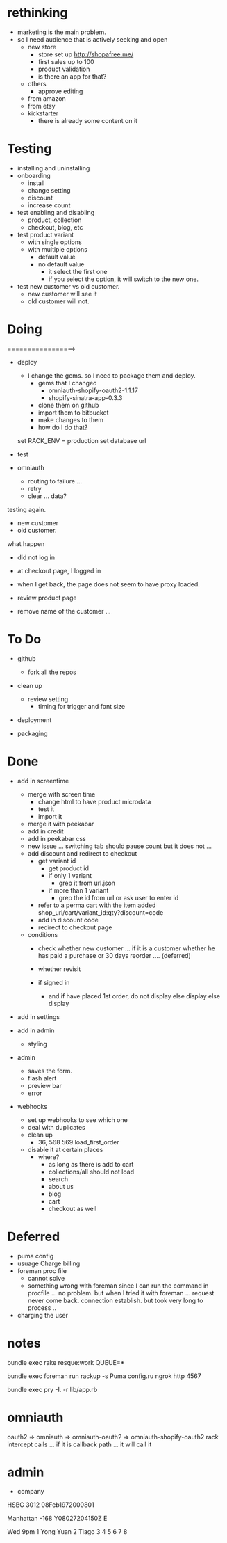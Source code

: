 # rethinking
- marketing is the main problem.
- so I need audience that is actively seeking and open
  - new store
    - store set up
      http://shopafree.me/
    - first sales up to 100
    - product validation
    - is there an app for that?
  - others
    - approve editing  
  - from amazon
  - from etsy
  - kickstarter
    - there is already some content on it

# Testing

- installing and uninstalling
- onboarding
  - install
  - change setting
  - discount
  - increase count
- test enabling and disabling
  - product, collection
  - checkout, blog, etc
- test product variant
  - with single options 
  - with multiple options
    - default value
    - no default value
      - it select the first one
      - if you select the option, it will switch to the new one.
- test new customer vs old customer.
  - new customer will see it
  - old customer will not.
    
# Doing

=================>
- deploy
  - I change the gems.  so I need to package them and deploy.
    - gems that I changed
      - omniauth-shopify-oauth2-1.1.17
      - shopify-sinatra-app-0.3.3
    - clone them on github
    - import them to bitbucket
    - make changes to them 
    - how do I do that?
  

  set RACK_ENV = production 
  set database url 

- test

- omniauth
  - routing to failure ...
  - retry
  - clear ... data?


testing again.
- new customer
- old customer.


what happen
- did not log in
- at checkout page, I logged in
- when I get back, the page does not seem to have proxy loaded.

- review product page

- remove name of the customer ...


# To Do

- github
  - fork all the repos

- clean up 
  - review setting
    - timing for trigger and font size

- deployment
- packaging

# Done
- add in screentime
  - merge with screen time
    - change html to have product microdata
    - test it
    - import it 
  - merge it with peekabar
  - add in credit
  - add in peekabar css 
  - new issue ... switching tab should pause count but it does not ...
  - add discount and redirect to checkout
    - get variant id 
      - get product id
      - if only 1 variant
        - grep it from url.json
      - if more than 1 variant
        - grep the id from url or ask user to enter id  
    - refer to a perma cart with the item added
    shop_url/cart/variant_id:qty?discount=code
    - add in discount code
    - redirect to checkout page
  - conditions
    - check whether new customer ... 
      if it is a customer whether he has paid a purchase
      or 30 days reorder .... (deferred)
    - whether revisit 

    - if signed in 
      - and if have placed 1st order, do not display
        else display
      else
        display

- add in settings
- add in admin
  - styling

- admin
  - saves the form.
  - flash alert
  - preview bar
  - error

- webhooks
  - set up webhooks to see which one   
  - deal with duplicates
  - clean up
    - 36, 568  569 load_first_order
  - disable it at certain places
    - where?
      - as long as there is add to cart
      - collections/all should not load
      - search
      - about us
      - blog
      - cart
      - checkout as well

# Deferred
- puma config
- usuage Charge billing
- foreman proc file
  - cannot solve 
  - something wrong with foreman since I can run the command in procfile ... no problem.
    but when I tried it with foreman ... request never come back.  connection establish.  but took very long to process ..
- charging the user


# notes

bundle exec rake resque:work QUEUE=*

 bundle exec foreman run rackup -s Puma config.ru
ngrok http 4567

bundle exec pry -I. -r lib/app.rb

# omniauth
oauth2 => omniauth => omniauth-oauth2 => omniauth-shopify-oauth2
rack intercept calls ... if it is callback path ... it will call it 


# admin
- company 

HSBC 3012
08Feb1972000801

Manhattan -168
Y08027204150Z
E


Wed 9pm 
1 Yong Yuan
2 Tiago
3 
4
5
6
7
8